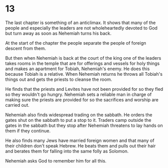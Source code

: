 # 13

The last chapter is something of an anticlimax. It shows that many of the people and especially the leaders are not wholeheartedly devoted to God but turn away as soon as Nehemiah turns his back. 

At the start of the chapter the people separate the people of foreign descent from them. 

But then when Nehemiah is back at the court of the king one of the leaders takes rooms in the temple that are for offerings and vessels for holy things and makes an apartment for Tobiah, Nehemiah's enemy. He does this because Tobiah is a relative. When Nehemiah returns he throws all Tobiah's things out and gets the priests to cleanse the room. 

He finds that the priests and Levites have not been provided for so they fled so they wouldn't go hungry. Nehemiah sets a reliable man in charge of making sure the priests are provided for so the sacrifices and worship are carried out. 

Nehemiah also finds widespread trading on the sabbath. He orders the gates shut on the sabbath to put a stop to it. Traders camp outside the gates in the sabbath but they stop after Nehemiah threatens to lay hands on them if they continue. 

He also finds many Jews have married foreign women and that many of their children don't speak Hebrew. He beats them and pulls out their hair and berates them for falling into the same folly as Solomon. 

Nehemiah asks God to remember him for all this. 